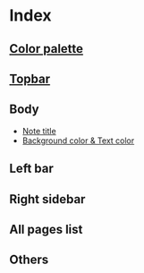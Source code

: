 # Index  

## [Color palette](https://github.com/NarumiYatabe/Roam-research/blob/master/roam_css/colorpalette.css)  

## [Topbar](https://github.com/NarumiYatabe/Roam-research/blob/master/roam_css/Topbar/topbar.css)  

## Body  
- [Note title](https://github.com/NarumiYatabe/Roam-research/blob/master/roam_css/Body/title.css)  
- [Background color & Text color](https://github.com/NarumiYatabe/Roam-research/blob/master/roam_css/Body/back_and_text_color.css)

## Left bar  

## Right sidebar

## All pages list  

## Others
